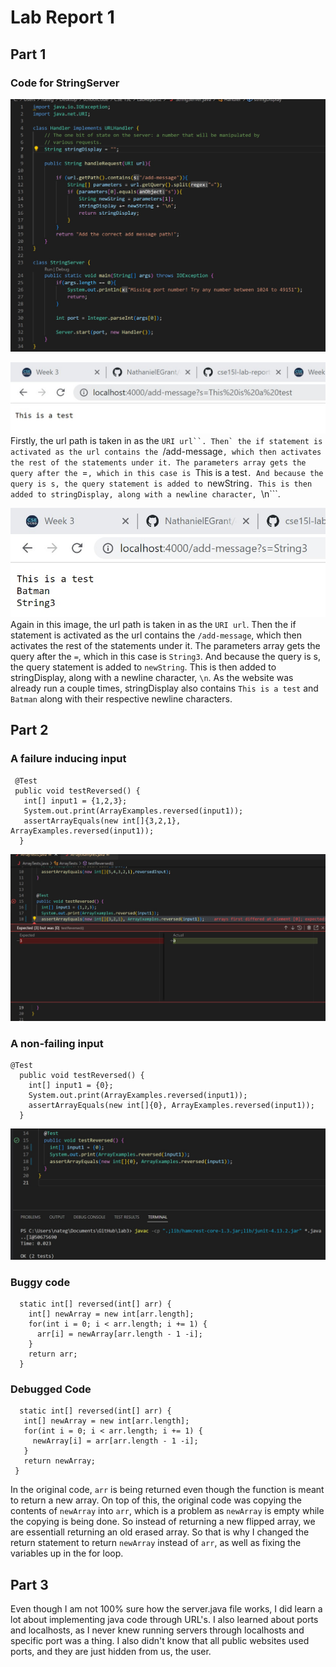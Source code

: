 # Lab Report 1

## Part 1

### Code for StringServer
![Image](labReport2pic6.png)

![Image](labReport2pic4.png)
Firstly, the url path is taken in as the ```URI url``. Then` the if statement is activated as the url contains the ```/add-message```, which then activates the rest of the statements under it. The parameters array gets the query after the ```=```, which in this case is ```This is a test```. And because the query is s, the query statement is added to ```newString```. This is then added to stringDisplay, along with a newline character, ```\n```.

![Image](labReport2pic5.png)
Again in this image, the url path is taken in as the ```URI url```. Then the if statement is activated as the url contains the ```/add-message```, which then activates the rest of the statements under it. The parameters array gets the query after the ```=```, which in this case is ```String3```. And because the query is s, the query statement is added to ```newString```. This is then added to stringDisplay, along with a newline character, ```\n```. As the website was already run a couple times, stringDisplay also contains ```This is a test``` and ```Batman``` along with their respective newline characters.

## Part 2

### A failure inducing input
```
 @Test
 public void testReversed() {
   int[] input1 = {1,2,3};
   System.out.print(ArrayExamples.reversed(input1));
   assertArrayEquals(new int[]{3,2,1}, ArrayExamples.reversed(input1));
  }
```
![Image](labReport2pic2.png)

### A non-failing input
```
@Test
  public void testReversed() {
    int[] input1 = {0};
    System.out.print(ArrayExamples.reversed(input1));
    assertArrayEquals(new int[]{0}, ArrayExamples.reversed(input1));
  }
```
![Image](labReport2pic1.png)


### Buggy code
```
  static int[] reversed(int[] arr) {
    int[] newArray = new int[arr.length];
    for(int i = 0; i < arr.length; i += 1) {
      arr[i] = newArray[arr.length - 1 -i];
    }
    return arr;
  }
  ```
  
 ### Debugged Code
 ```
   static int[] reversed(int[] arr) {
    int[] newArray = new int[arr.length];
    for(int i = 0; i < arr.length; i += 1) {
      newArray[i] = arr[arr.length - 1 -i];
    }
    return newArray;
  }
  ```
  In the original code, ```arr``` is being returned even though the function is meant to return a new array. On top of this, the original code was copying the contents of ```newArray``` into ```arr```, which is a problem as ```newArray``` is empty while the copying is being done. So instead of returning a new flipped array, we are essentiall returning an old erased array. So that is why I changed the return statement to return ```newArray``` instead of ```arr```, as well as fixing the variables up in the for loop.

## Part 3
Even though I am not 100% sure how the server.java file works, I did learn a lot about implementing java code through URL's. I also learned about ports and localhosts, as I never knew running servers through localhosts and specific port was a thing. I also didn't know that all public websites used ports, and they are just hidden from us, the user.

